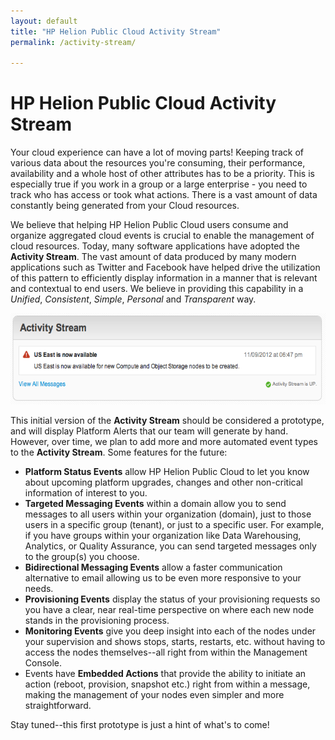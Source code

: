 ```yaml
---
layout: default
title: "HP Helion Public Cloud Activity Stream"
permalink: /activity-stream/

---
```

# HP Helion Public Cloud Activity Stream

Your cloud experience can have a lot of moving parts!  Keeping track of various data about the resources you're consuming, their performance, availability and a whole host of other attributes has to be a priority. This is especially true if you work in a group or a large enterprise - you need to track who has access or took what actions. There is a vast amount of data constantly being generated from your Cloud resources. 

We believe that helping HP Helion Public Cloud users consume and organize aggregated cloud events is crucial to enable the management of cloud resources.  Today, many software applications have adopted the **Activity Stream**.  The vast amount of data produced by many modern applications such as Twitter and Facebook have helped drive the utilization of this pattern to efficiently display information in a manner that is relevant and contextual to end users.  We believe in providing this capability in a *Unified*, *Consistent*, *Simple*, *Personal* and *Transparent* way.

<img src="media/Screen_Shot_2012-11-09_at_1.48.12_PM_0.png" width="580" height="146" alt="" />

This initial version of the **Activity Stream** should be considered a prototype, and will display Platform Alerts that our team will generate by hand. However, over time, we plan to add more and more automated event types to the **Activity Stream**. Some features for the future:

- **Platform Status Events** allow HP Helion Public Cloud to let you know about upcoming platform upgrades, changes and other non-critical information of interest to you.
- **Targeted Messaging Events** within a domain allow you to send messages to all users within your organization (domain), just to those users in a specific group (tenant), or just to a specific user. For example, if you have groups within your organization like Data Warehousing, Analytics, or Quality Assurance, you can send targeted messages only to the group(s) you choose. 
- **Bidirectional Messaging Events** allow a faster communication alternative to email allowing us to be even more responsive to your needs. 
- **Provisioning Events** display the status of your provisioning requests so you have a clear, near real-time perspective on where each new node stands in the provisioning process.
- **Monitoring Events** give you deep insight into each of the nodes under your supervision and shows stops, starts, restarts, etc. without having to access the nodes themselves--all right from within the Management Console.
- Events have **Embedded Actions** that provide the ability to initiate an action (reboot, provision, snapshot etc.) right from within a message, making the management of your nodes even simpler and more straightforward.

Stay tuned--this first prototype is just a hint of what's to come! 

